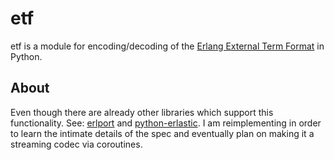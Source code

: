 # etf  
etf is a module for encoding/decoding of the [Erlang External Term Format](http://erlang.org/doc/apps/erts/erl_ext_dist.html) in Python.

## About  
Even though there are already other libraries which support this functionality. See:
[erlport](https://github.com/hdima/erlport) and [python-erlastic](https://github.com/samuel/python-erlastic).
I am reimplementing in order to learn the intimate details of the spec and eventually plan on making it a streaming codec via coroutines.